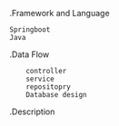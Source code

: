 .Framework and Language

    Springboot
    Java
.Data Flow

        controller
        service
        repositopry
        Database design
.Description
        